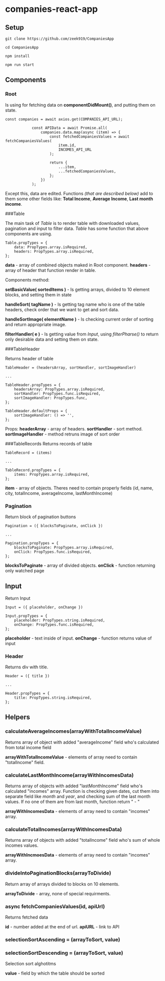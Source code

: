 # companies-react-app

## Setup

```
git clone https://github.com/zeek919/CompaniesApp

cd CompaniesApp

npm install

npm run start
```

## Components

### Root

Is using for fetching data on **componentDidMount()**, and putting them on state.

```
const companies = await axios.get(COMPANIES_API_URL);

            const APIData = await Promise.all(
                companies.data.map(async (item) => {
                    const fetchedCompaniesValues = await fetchCompaniesValues(
                        item.id,
                        INCOMES_API_URL
                    );

                    return {
                        ...item,
                        ...fetchedCompaniesValues,
                    };
                })
            );
```

Except this, data are edited. Functions _(that are described below)_ add to them some other fields like: **Total Income**, **Average Income**, **Last month income**.

###Table

The main task of _Table_ is to render table with downloaded values, pagination and input to filter data. _Table_ has some function that above components are using.

```
Table.propTypes = {
    data: PropTypes.array.isRequired,
    headers: PropTypes.array.isRequired,
};
```

**data** - array of combined objects maked in Root component.
**headers** - array of header that function render in table.

Components method:

**setBasicValue( sortedItems )** - Is getting arrays, divided to 10 element blocks, and setting them in state

**handleSort( tagName )** - Is getting tag name who is one of the table headers, check order that we want to get and sort data.

**handleSortImage( elementName )** - Is checking current order of sorting and return appropriate image.

**filterHandler( e )** - Is getting value from _Input_, using _filterPharse()_ to return only desirable data and setting them on state.

###TableHeader

Returns header of table

```
TableHeader = (headersArray, sortHandler, sortImageHandler)

...

TableHeader.propTypes = {
    headersArray: PropTypes.array.isRequired,
    sortHandler: PropTypes.func.isRequired,
    sortImageHandler: PropTypes.func,
};

TableHeader.defaultProps = {
    sortImageHandler: () => '',
};
```

Props:
**headerArray** - array of headers.
**sortHandler** - sort method.
**sortImageHandler** - method retruns image of sort order

###TableRecords
Returns records of table

```
TableRecord = (items)

...

TableRecord.propTypes = {
    items: PropTypes.array.isRequired,
};
```

**item** - array of objects. Theres need to contain properly fields (id, name, city, totalIncome, averageIncome, lastMonthIncome)

### Pagination

Return block of pagination buttons

```
Pagination = ({ blocksToPaginate, onClick })

...

Pagination.propTypes = {
    blocksToPaginate: PropTypes.array.isRequired,
    onClick: PropTypes.func.isRequired,
};
```

**blocksToPaginate** - array of divided objects.
**onClick** - function returning only watched page

## Input

Return Input

```
Input = ({ placeholder, onChange })

Input.propTypes = {
    placeholder: PropTypes.string.isRequired,
    onChange: PropTypes.func.isRequired,
};
```

**placeholder** - text inside of input.
**onChange** - function returns value of input

### Header

Returns div with title.

```
Header = ({ title })

...

Header.propTypes = {
    title: PropTypes.string.isRequired,
};
```

## Helpers

### calculateAverageIncomes(arrayWithTotalIncomeValue)

Returns array of object with added "averageIncome" field who's calculated from total income field

**arrayWithTotalIncomeValue** - elements of array need to contain "totalIncome" field.

### calculateLastMonthIncome(arrayWithIncomesData)

Returns array of objects with added "lastMonthIncome" field who's calculated "incomes" array. Function is checking given dates, cut them into separate field like _month_ and _year_, and checking sum of the last month values. If no one of them are from last month, function return " - "

**arrayWithIncomesData** - elements of array need to contain "incomes" array.

### calculateTotalIncomes(arrayWithIncomesData)

Returns array of objects with added "totalIncome" field who's sum of whole incomes values.

**arrayWithIncmoesData** - elements of array need to contain "incomes" array.

### divideIntoPaginationBlocks(arrayToDivide)

Return array of arrays divided to blocks on 10 elements.

**arrayToDivide** - array, none of special requirments.

### async fetchCompaniesValues(id, apiUrl)

Returns fetched data

**id** - number added at the end of url.
**apiURL** - link to API

### selectionSortAscending = (arrayToSort, value)

### selectionSortDescending = (arrayToSort, value)

Selection sort alghotitms

**value** - field by which the table should be sorted
